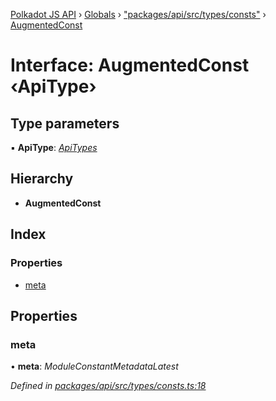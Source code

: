 [Polkadot JS API](../README.md) › [Globals](../globals.md) › ["packages/api/src/types/consts"](../modules/_packages_api_src_types_consts_.md) › [AugmentedConst](_packages_api_src_types_consts_.augmentedconst.md)

# Interface: AugmentedConst ‹**ApiType**›

## Type parameters

▪ **ApiType**: *[ApiTypes](../modules/_packages_api_src_types_base_.md#apitypes)*

## Hierarchy

* **AugmentedConst**

## Index

### Properties

* [meta](_packages_api_src_types_consts_.augmentedconst.md#meta)

## Properties

###  meta

• **meta**: *ModuleConstantMetadataLatest*

*Defined in [packages/api/src/types/consts.ts:18](https://github.com/polkadot-js/api/blob/0a8d2e5ac1/packages/api/src/types/consts.ts#L18)*
